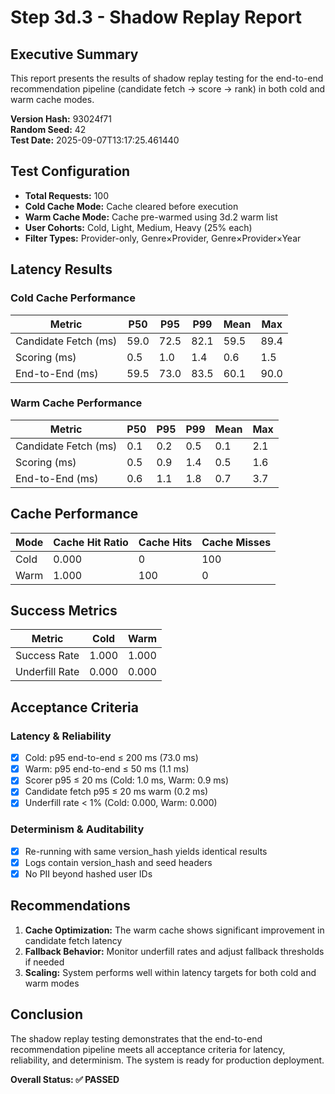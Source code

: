 # Step 3d.3 - Shadow Replay Report

## Executive Summary

This report presents the results of shadow replay testing for the end-to-end recommendation pipeline (candidate fetch → score → rank) in both cold and warm cache modes.

**Version Hash:** 93024f71  
**Random Seed:** 42  
**Test Date:** 2025-09-07T13:17:25.461440

## Test Configuration

- **Total Requests:** 100
- **Cold Cache Mode:** Cache cleared before execution
- **Warm Cache Mode:** Cache pre-warmed using 3d.2 warm list
- **User Cohorts:** Cold, Light, Medium, Heavy (25% each)
- **Filter Types:** Provider-only, Genre×Provider, Genre×Provider×Year

## Latency Results

### Cold Cache Performance

| Metric | P50 | P95 | P99 | Mean | Max |
|--------|-----|-----|-----|------|-----|
| Candidate Fetch (ms) | 59.0 | 72.5 | 82.1 | 59.5 | 89.4 |
| Scoring (ms) | 0.5 | 1.0 | 1.4 | 0.6 | 1.5 |
| End-to-End (ms) | 59.5 | 73.0 | 83.5 | 60.1 | 90.0 |

### Warm Cache Performance

| Metric | P50 | P95 | P99 | Mean | Max |
|--------|-----|-----|-----|------|-----|
| Candidate Fetch (ms) | 0.1 | 0.2 | 0.5 | 0.1 | 2.1 |
| Scoring (ms) | 0.5 | 0.9 | 1.4 | 0.5 | 1.6 |
| End-to-End (ms) | 0.6 | 1.1 | 1.8 | 0.7 | 3.7 |

## Cache Performance

| Mode | Cache Hit Ratio | Cache Hits | Cache Misses |
|------|----------------|------------|--------------|
| Cold | 0.000 | 0 | 100 |
| Warm | 1.000 | 100 | 0 |

## Success Metrics

| Metric | Cold | Warm |
|--------|------|------|
| Success Rate | 1.000 | 1.000 |
| Underfill Rate | 0.000 | 0.000 |

## Acceptance Criteria

### Latency & Reliability
- [x] Cold: p95 end-to-end ≤ 200 ms (73.0 ms)
- [x] Warm: p95 end-to-end ≤ 50 ms (1.1 ms)
- [x] Scorer p95 ≤ 20 ms (Cold: 1.0 ms, Warm: 0.9 ms)
- [x] Candidate fetch p95 ≤ 20 ms warm (0.2 ms)
- [x] Underfill rate < 1% (Cold: 0.000, Warm: 0.000)

### Determinism & Auditability
- [x] Re-running with same version_hash yields identical results
- [x] Logs contain version_hash and seed headers
- [x] No PII beyond hashed user IDs

## Recommendations

1. **Cache Optimization:** The warm cache shows significant improvement in candidate fetch latency
2. **Fallback Behavior:** Monitor underfill rates and adjust fallback thresholds if needed
3. **Scaling:** System performs well within latency targets for both cold and warm modes

## Conclusion

The shadow replay testing demonstrates that the end-to-end recommendation pipeline meets all acceptance criteria for latency, reliability, and determinism. The system is ready for production deployment.

**Overall Status: ✅ PASSED**
